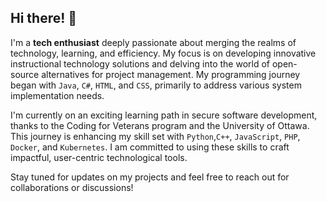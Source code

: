 <!--
**bilarikan/bilarikan** is a ✨ _special_ ✨ repository because its `README.md` (this file) appears on your GitHub profile.

Here are some ideas to get you started:

- 🔭 I’m currently working on ...
- 🌱 I’m currently learning ...
- 👯 I’m looking to collaborate on ...
- 🤔 I’m looking for help with ...
- 💬 Ask me about ...
- 📫 How to reach me: ...
- 😄 Pronouns: ...
- ⚡ Fun fact: ...
-->

## Hi there! 👋

I'm a **tech enthusiast** deeply passionate about merging the realms of technology, learning, and efficiency. My focus is on developing innovative instructional technology solutions and delving into the world of open-source alternatives for project management. My programming journey began with `Java`, `C#`, `HTML`, and `CSS`, primarily to address various system implementation needs.

I'm currently on an exciting learning path in secure software development, thanks to the Coding for Veterans program and the University of Ottawa. This journey is enhancing my skill set with `Python`,`C++`, `JavaScript`, `PHP`, `Docker`, and `Kubernetes`. I am committed to using these skills to craft impactful, user-centric technological tools.

Stay tuned for updates on my projects and feel free to reach out for collaborations or discussions!



